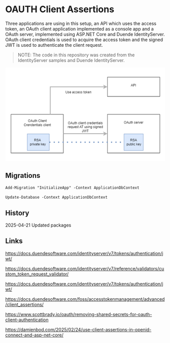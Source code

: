 # OAUTH Client Assertions

Three applications are using in this setup, an API which uses the access token, an OAuth client application implemented as a console app and a OAuth server, implemented using ASP.NET Core and Duende IdentityServer. OAuth client credentials is used to acquire the access token and the signed JWT is used to authenticate the client request.

> NOTE: The code in this repository was created from the IdentityServer samples and Duende IdentityServer.

![flow](https://github.com/damienbod/OAuthClientAssertions/blob/main/images/OAuthCCSignedJWTAssertion.png)

## Migrations

```
Add-Migration "InitializeApp" -Context ApplicationDbContext
```

```
Update-Database -Context ApplicationDbContext
```

## History

2025-04-21 Updated packages

## Links

https://docs.duendesoftware.com/identityserver/v7/tokens/authentication/jwt/

https://docs.duendesoftware.com/identityserver/v7/reference/validators/custom_token_request_validator/

https://docs.duendesoftware.com/identityserver/v7/tokens/authentication/jwt/

https://docs.duendesoftware.com/foss/accesstokenmanagement/advanced/client_assertions/

https://www.scottbrady.io/oauth/removing-shared-secrets-for-oauth-client-authentication

https://damienbod.com/2025/02/24/use-client-assertions-in-openid-connect-and-asp-net-core/
